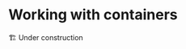 # Working with containers
🏗️ Under construction

<!-- ## Table of contents
```{tableofcontents}
``` -->